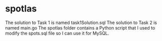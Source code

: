 # spotlas
The solution to Task 1 is named task1Solution.sql 
The solution to Task 2 is named main.go
The spotlas folder contains a Python script that I used to modify the spots.sql file so I can use it for MySQL. 
